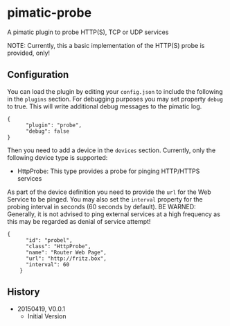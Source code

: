 # pimatic-probe

A pimatic plugin to probe HTTP(S), TCP or UDP services

NOTE: Currently, this a basic implementation of the HTTP(S) probe is provided, only!

## Configuration

You can load the plugin by editing your `config.json` to include the following in the `plugins` section. For debugging 
purposes you may set property `debug` to true. This will write additional debug messages to the pimatic log. 

    {
          "plugin": "probe",
          "debug": false
    }

Then you need to add a device in the `devices` section. Currently, only the following device type is supported:

* HttpProbe: This type provides a probe for pinging HTTP/HTTPS services
  
As part of the device definition you need to provide the `url` for the Web Service to be pinged. You may also set
the `interval` property for the probing interval in seconds (60 seconds by default). BE WARNED: Generally, it is not 
advised to ping external services at a high frequency as this may be regarded as denial of service attempt!

    {
          "id": "probel",
          "class": "HttpProbe",
          "name": "Router Web Page",
          "url": "http://fritz.box",
          "interval": 60
        }

## History

* 20150419, V0.0.1
    * Initial Version